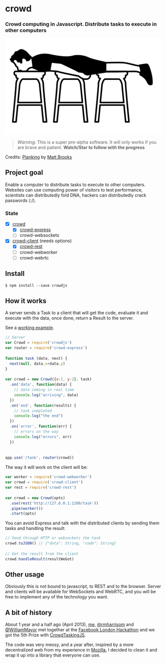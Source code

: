 # crowd

### Crowd computing in Javascript. Distribute tasks to execute in other computers

![Distribute tasks](https://raw.githubusercontent.com/nicola/crowd/images/image.png)

> *Warning*: This is a super pre-alpha software. It will only works if you are brave and patient. **Watch/Star to follow with the progress**

Credits: [Planking](http://thenounproject.com/term/planking/63044) by [Matt Brooks](http://thenounproject.com/Mattebrooks/)

## Project goal

Enable a computer to distribute tasks to execute to other computers. Websites can use computing power of visitors to test performance, scientists can distributedly fold DNA, hackers can distributedly crack passwords (:/).

### State

- [x] [crowd](https://github.com/nicola/crowd)
  - [x] [crowd-express](https://github.com/nicola/crowd-express)
  - [ ] crowd-websockets
- [x] [crowd-client](https://github.com/nicola/crowd-client) (needs options)
  - [x] [crowd-rest](https://github.com/nicola/crowd-rest)
  - [ ] crowd-webworker
  - [ ] crowd-webrtc

## Install

```
$ npm install --save crowdjs
```

## How it works

A server sends a Task to a client that will get the code, evaluate it and execute with the data, once done, return a Result to the server.

See a [working example](https://github.com/nicola/crowd/tree/master/examples/simple_server).

```javascript
// Server
var Crowd = require('crowdjs')
var router = require('crowd-express')

function task (data, next) {
  next(null, data.x+data.y)
}

var crowd = new Crowd({x:1, y:2}, task)
  .on('data', function(data) {
    // data coming in real time
    console.log("arriving", data)
  })
  .on('end', function(results) {
    // task completed
    console.log("the end")
  })
  .on('error', function(err) {
    // errors on the way
    console.log("errors", err)
  })


app.use('/task', router(crowd))
```

The way it will work on the client will be:

```javascript
var worker = require('crowd-webworker')
var crowd = require('crowd-client')
var rest = require('crowd-rest')

var crowd = new Crowd(opts)
  .use(rest('http://127.0.0.1:1200/task'))
  .pipe(worker())
  .start(opts)
```

You can avoid Express and talk with the distributed clients by sending them tasks and handling the result:

```javascript
// Send through HTTP or websockets the task
crowd.toJSON() // {"data": String, "code": String}

// Get the result from the client
crowd.handleResult(resultWeGot)
```


## Other usage

Obviously this is not bound to javascript, to REST and to the browser. Server and clients will be available for WebSockets and WebRTC, and you will be free to implement any of the technology you want.

## A bit of history

About 1 year and a half ago (April 2013), [me](https://github.com/nicola), [@rmharrisom](https://github.com/rmharrisom) and [@WilliamMayor](https://github.com/WilliamMayor) met together at the [Facebook London Hackathon](https://www.facebook.com/hackathon/photos/pb.167580640987.-2207520000.1407300170./10151361980305988/?type=3&theater) and we got the 5th Prize with [CrowdTaskingJS](https://github.com/CrowdTaskingJS).

The code was very messy, and a year after, inspired by a more decentralized web from my experience in [Mozilla](https://github.com/mozilla/fireplay-sublime), I decided to clean it and wrap it up into a library that everyone can use.
